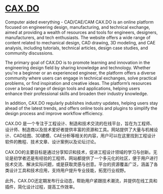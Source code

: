 # [CAX.DO](https://CAX.DO)
Computer aided everything - CAD/CAE/CAM
CAX.DO is an online platform focused on engineering design, manufacturing, and technical exchange, aimed at providing a wealth of resources and tools for engineers, designers, manufacturers, and tech enthusiasts. The website offers a wide range of content related to mechanical design, CAD drawing, 3D modeling, and CAE analysis, including tutorials, technical articles, design case studies, and community discussions.

The primary goal of CAX.DO is to promote learning and innovation in the engineering design field by sharing knowledge and technology. Whether you're a beginner or an experienced engineer, the platform offers a diverse community where users can engage in technical exchanges, solve practical problems, or find inspiration and creative ideas. The platform’s resources cover a broad range of design tools and applications, helping users enhance their professional skills and broaden their industry knowledge.

In addition, CAX.DO regularly publishes industry updates, helping users stay ahead of the latest trends, and offers online tools and plugins to simplify the design process and improve workflow efficiency.

CAX.DO 是一个专注于工程设计、制造和技术交流的在线平台，旨在为工程师、设计师、制造商以及技术爱好者提供丰富的资源和工具。网站提供了大量与机械设计、CAD绘图、3D建模、CAE分析等相关的内容，用户可以在这里找到工程设计软件的教程、技术文章、设计案例以及论坛讨论。

CAX.DO的主要目标是通过分享知识和技术，促进工程设计领域的学习与创新。无论是初学者还是有经验的工程师，网站都提供了一个多元化的社区，便于用户进行技术交流、解决实际问题，或是获取灵感与创意。平台的资源覆盖广泛，涵盖了各类设计工具和技术应用，支持用户提升专业技能，拓宽行业视野。

此外，CAX.DO还定期发布行业动态，帮助用户紧跟技术潮流，并提供在线工具和插件，简化设计过程，提高工作效率。
